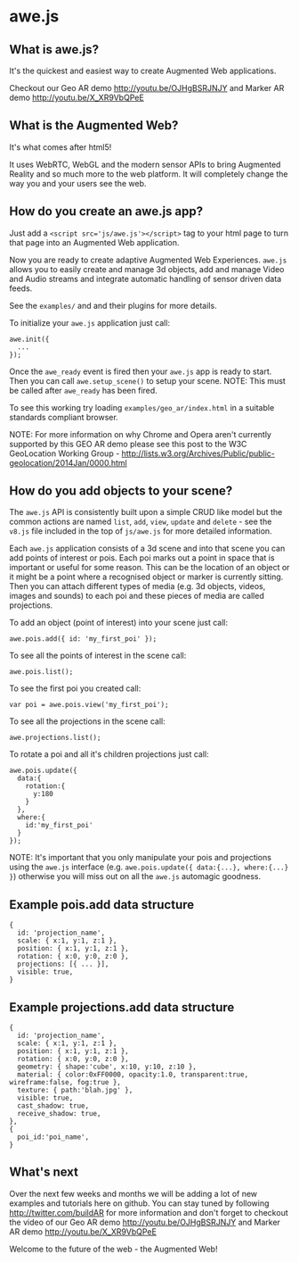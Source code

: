 awe.js
======

What is awe.js?
---------------
It's the quickest and easiest way to create Augmented Web applications.

Checkout our Geo AR demo http://youtu.be/OJHgBSRJNJY and Marker AR demo http://youtu.be/X_XR9VbQPeE


What is the Augmented Web?
--------------------------
It's what comes after html5!

It uses WebRTC, WebGL and the modern sensor APIs to bring Augmented Reality and so much more to the web platform. It will completely change the way you and your users see the web.


How do you create an awe.js app?
--------------------------------
Just add a `<script src='js/awe.js'></script>` tag to your html page to turn that page into an Augmented Web application.

Now you are ready to create adaptive Augmented Web Experiences. `awe.js` allows you to easily create and manage 3d objects, add and manage Video and Audio streams and integrate automatic handling of sensor driven data feeds.

See the `examples/` and and their plugins for more details.

To initialize your `awe.js` application just call: 

```
awe.init({
  ...
});
```

Once the `awe_ready` event is fired then your `awe.js` app is ready to start. Then you can call `awe.setup_scene()` to setup your scene. NOTE: This must be called after `awe_ready` has been fired.

To see this working try loading `examples/geo_ar/index.html` in a suitable standards compliant browser.

NOTE: For more information on why Chrome and Opera aren't currently supported by this GEO AR demo please see this post to the W3C GeoLocation Working Group - http://lists.w3.org/Archives/Public/public-geolocation/2014Jan/0000.html


How do you add objects to your scene?
-------------------------------------
The `awe.js` API is consistently built upon a simple CRUD like model but the common actions are named `list`, `add`, `view`, `update` and `delete` - see the `v8.js` file included in the top of `js/awe.js` for more detailed information.

Each `awe.js` application consists of a 3d scene and into that scene you can add points of interest or pois. Each poi marks out a point in space that is important or useful for some reason. This can be the location of an object or it might be a point where a recognised object or marker is currently sitting. Then you can attach different types of media (e.g. 3d objects, videos, images and sounds) to each poi and these pieces of media are called projections.

To add an object (point of interest) into your scene just call:

```
awe.pois.add({ id: 'my_first_poi' });
```

To see all the points of interest in the scene call:

```
awe.pois.list();
```

To see the first poi you created call: 

```
var poi = awe.pois.view('my_first_poi');
```

To see all the projections in the scene call:

```
awe.projections.list();
```

To rotate a poi and all it's children projections just call:

```
awe.pois.update({
  data:{
    rotation:{
      y:180
    }
  },
  where:{
    id:'my_first_poi'
  }
});
```

NOTE: It's important that you only manipulate your pois and projections using the `awe.js` interface (e.g. `awe.pois.update({ data:{...}, where:{...} }`) otherwise you will miss out on all the `awe.js` automagic goodness.


Example pois.add data structure	
-------------------------------
```
{
  id: 'projection_name',
  scale: { x:1, y:1, z:1 },
  position: { x:1, y:1, z:1 },
  rotation: { x:0, y:0, z:0 },
  projections: [{ ... }],
  visible: true,
}
```

Example projections.add data structure	
--------------------------------------
```
{
  id: 'projection_name',
  scale: { x:1, y:1, z:1 },
  position: { x:1, y:1, z:1 },
  rotation: { x:0, y:0, z:0 },
  geometry: { shape:'cube', x:10, y:10, z:10 },
  material: { color:0xFF0000, opacity:1.0, transparent:true, wireframe:false, fog:true },
  texture: { path:'blah.jpg' },
  visible: true,
  cast_shadow: true,
  receive_shadow: true,
},
{
  poi_id:'poi_name',
}
```

What's next
-----------
Over the next few weeks and months we will be adding a lot of new examples and tutorials here on github. You can stay tuned by following http://twitter.com/buildAR for more information and don't forget to checkout the video of our Geo AR demo http://youtu.be/OJHgBSRJNJY and Marker AR demo http://youtu.be/X_XR9VbQPeE 

Welcome to the future of the web - the Augmented Web!
 
